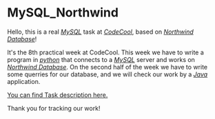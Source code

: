 # MySQL_Northwind
Hello, this is a real [*MySQL*](https://dev.mysql.com/) task at [*CodeCool*](https://www.codecool.com/), based on [*Northwind Database*](https://theaccessbuddy.wordpress.com/2011/07/03/northwind-database-explained/)!

It's the 8th practical week at CodeCool. This week we have to write a program in [*python*](https://www.python.org/) that connects to a [*MySQL*](https://dev.mysql.com/) server and works on [*Northwind Database*](https://theaccessbuddy.wordpress.com/2011/07/03/northwind-database-explained/).
On the second half of the week we have to write some querries for our database, and we will check our work by a [*Java*](https://www.java.com/en/) application.

[You can find Task description here.](description.md)

Thank you for tracking our work!
